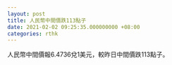 ```yaml
---
layout: post
title: 人民幣中間價跌113點子
date: 2021-02-02 09:25:35.000000000 +08:00
categories: rthk
---
```


人民幣中間價報6.4736兌1美元，較昨日中間價跌113點子。
